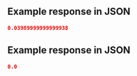 ## Example response in JSON

```json
0.03989999999999938
```

## Example response in JSON

```json
0.0
```

